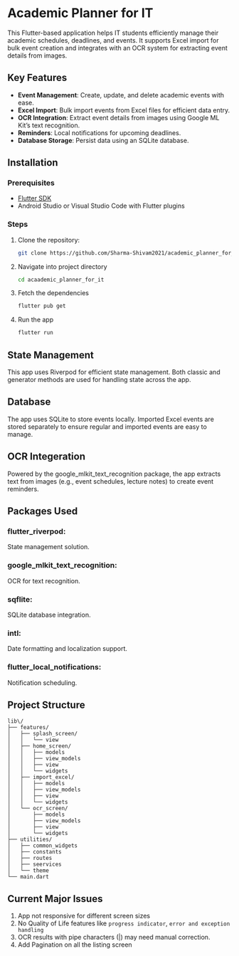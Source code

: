 # Academic Planner for IT

This Flutter-based application helps IT students efficiently manage their academic schedules, deadlines, and events. It supports Excel import for bulk event creation and integrates with an OCR system for extracting event details from images.

## Key Features
- **Event Management**: Create, update, and delete academic events with ease.
- **Excel Import**: Bulk import events from Excel files for efficient data entry.
- **OCR Integration**: Extract event details from images using Google ML Kit’s text recognition.
- **Reminders**: Local notifications for upcoming deadlines.
- **Database Storage**: Persist data using an SQLite database.

## Installation

### Prerequisites
- [Flutter SDK](https://flutter.dev/docs/get-started/install)
- Android Studio or Visual Studio Code with Flutter plugins

### Steps
1. Clone the repository:
   ```bash
   git clone https://github.com/Sharma-Shivam2021/academic_planner_for_it.git
   ```
2. Navigate into project directory
   ```bash
   cd acaademic_planner_for_it
   ```
3. Fetch the dependencies
   ```bash
   flutter pub get
   ```
4. Run the app
   ```bash
   flutter run
   ```
## State Management
This app uses Riverpod for efficient state management. Both classic and generator methods are used for handling state across the app.

## Database
The app uses SQLite to store events locally. Imported Excel events are stored separately to ensure regular and imported events are easy to manage.

## OCR Integeration
Powered by the google_mlkit_text_recognition package, the app extracts text from images (e.g., event schedules, lecture notes) to create event reminders.

## Packages Used
### flutter_riverpod:
State management solution.
### google_mlkit_text_recognition: 
OCR for text recognition.
### sqflite: 
SQLite database integration.
### intl:
Date formatting and localization support.
### flutter_local_notifications:
Notification scheduling.

## Project Structure
```
lib\/
├── features/
│   ├── splash_screen/
│   │   └── view
│   ├── home_screen/
│   │   ├── models
│   │   ├── view_models
│   │   ├── view
│   │   └── widgets
│   ├── import_excel/
│   │   ├── models
│   │   ├── view_models
│   │   ├── view
│   │   └── widgets
│   └── ocr_screen/
│       ├── models
│       ├── view_models
│       ├── view
│       └── widgets   
├── utilities/
│   ├── common_widgets
│   ├── constants
│   ├── routes
│   ├── seervices
│   └── theme
└── main.dart 
```

## Current Major Issues
1. App not responsive for different screen sizes
2. No Quality of Life features like ```progress indicator```, ```error and exception handling```
3. OCR results with pipe characters (|) may need manual correction.
4. Add Pagination on all the listing screen
